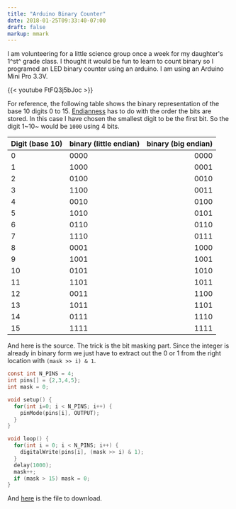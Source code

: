 ```yaml
---
title: "Arduino Binary Counter"
date: 2018-01-25T09:33:40-07:00
draft: false
markup: mmark
---
```


I am volunteering for a little science group once a week for my daughter's 1^st^ grade class. I thought it would be fun to learn to count binary so I programed an LED binary counter using an arduino. I am using an Arduino Mini Pro 3.3V.

{{< youtube FtFQ3j5bJoc >}}

For reference, the following table shows the binary representation of the base 10 digits 0 to 15. [Endianness](https://en.wikipedia.org/wiki/Endianness) has to do with the order the bits are stored. In this case I have chosen the smallest digit to be the first bit. So the digit 1~10~ would be `1000` using 4 bits.

Digit (base 10) | binary (little endian) | binary (big endian) |
----------------|------------------------|---------------------:
 0  | 0000 | 0000
 1  | 1000 | 0001
 2  | 0100 | 0010
 3  | 1100 | 0011
 4  | 0010 | 0100
 5  | 1010 | 0101
 6  | 0110 | 0110
 7  | 1110 | 0111
 8  | 0001 | 1000
 9  | 1001 | 1001
 10 | 0101 | 1010
 11 | 1101 | 1011
 12 | 0011 | 1100
 13 | 1011 | 1101
 14 | 0111 | 1110
 15 | 1111 | 1111

And here is the source. The trick is the bit masking part. Since the integer is already in binary form we just have to extract out the 0 or 1 from the right location with `(mask >> i) & 1`.

~~~c
const int N_PINS = 4;
int pins[] = {2,3,4,5};
int mask = 0;

void setup() {                
  for(int i=0; i < N_PINS; i++) {
    pinMode(pins[i], OUTPUT);
  } 
}

void loop() {
  for(int i = 0; i < N_PINS; i++) {
    digitalWrite(pins[i], (mask >> i) & 1);
  }
  delay(1000);
  mask++;
  if (mask > 15) mask = 0;
}
~~~

And [here](/files/binary_counter.ino) is the file to download.
